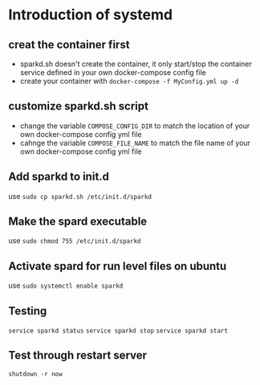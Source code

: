# Introduction of systemd
## creat the container first
* sparkd.sh doesn't create the container, it only start/stop the container service defined in your own docker-compose config file
* create your container with `docker-compose -f MyConfig.yml up -d`

## customize sparkd.sh script
* change the variable `COMPOSE_CONFIG_DIR` to match the location of your own docker-compose config yml file
* cahnge the variable `COMPOSE_FILE_NAME` to match the file name of your own docker-compose config yml file

## Add sparkd to init.d
use `sudo cp sparkd.sh /etc/init.d/sparkd`

## Make the spard executable
use `sudo chmod 755 /etc/init.d/sparkd`

## Activate spard for run level files on ubuntu
use `sudo systemctl enable sparkd`

## Testing 
`service sparkd status`
`service sparkd stop`
`service sparkd start`

## Test through restart server
`shutdown -r now`
